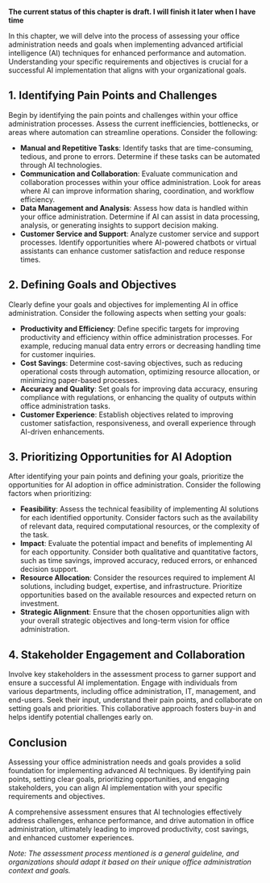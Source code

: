 **The current status of this chapter is draft. I will finish it later when I have time**

In this chapter, we will delve into the process of assessing your office administration needs and goals when implementing advanced artificial intelligence (AI) techniques for enhanced performance and automation. Understanding your specific requirements and objectives is crucial for a successful AI implementation that aligns with your organizational goals.

**1. Identifying Pain Points and Challenges**
---------------------------------------------

Begin by identifying the pain points and challenges within your office administration processes. Assess the current inefficiencies, bottlenecks, or areas where automation can streamline operations. Consider the following:

* **Manual and Repetitive Tasks**: Identify tasks that are time-consuming, tedious, and prone to errors. Determine if these tasks can be automated through AI technologies.
* **Communication and Collaboration**: Evaluate communication and collaboration processes within your office administration. Look for areas where AI can improve information sharing, coordination, and workflow efficiency.
* **Data Management and Analysis**: Assess how data is handled within your office administration. Determine if AI can assist in data processing, analysis, or generating insights to support decision making.
* **Customer Service and Support**: Analyze customer service and support processes. Identify opportunities where AI-powered chatbots or virtual assistants can enhance customer satisfaction and reduce response times.

**2. Defining Goals and Objectives**
------------------------------------

Clearly define your goals and objectives for implementing AI in office administration. Consider the following aspects when setting your goals:

* **Productivity and Efficiency**: Define specific targets for improving productivity and efficiency within office administration processes. For example, reducing manual data entry errors or decreasing handling time for customer inquiries.
* **Cost Savings**: Determine cost-saving objectives, such as reducing operational costs through automation, optimizing resource allocation, or minimizing paper-based processes.
* **Accuracy and Quality**: Set goals for improving data accuracy, ensuring compliance with regulations, or enhancing the quality of outputs within office administration tasks.
* **Customer Experience**: Establish objectives related to improving customer satisfaction, responsiveness, and overall experience through AI-driven enhancements.

**3. Prioritizing Opportunities for AI Adoption**
-------------------------------------------------

After identifying your pain points and defining your goals, prioritize the opportunities for AI adoption in office administration. Consider the following factors when prioritizing:

* **Feasibility**: Assess the technical feasibility of implementing AI solutions for each identified opportunity. Consider factors such as the availability of relevant data, required computational resources, or the complexity of the task.
* **Impact**: Evaluate the potential impact and benefits of implementing AI for each opportunity. Consider both qualitative and quantitative factors, such as time savings, improved accuracy, reduced errors, or enhanced decision support.
* **Resource Allocation**: Consider the resources required to implement AI solutions, including budget, expertise, and infrastructure. Prioritize opportunities based on the available resources and expected return on investment.
* **Strategic Alignment**: Ensure that the chosen opportunities align with your overall strategic objectives and long-term vision for office administration.

**4. Stakeholder Engagement and Collaboration**
-----------------------------------------------

Involve key stakeholders in the assessment process to garner support and ensure a successful AI implementation. Engage with individuals from various departments, including office administration, IT, management, and end-users. Seek their input, understand their pain points, and collaborate on setting goals and priorities. This collaborative approach fosters buy-in and helps identify potential challenges early on.

**Conclusion**
--------------

Assessing your office administration needs and goals provides a solid foundation for implementing advanced AI techniques. By identifying pain points, setting clear goals, prioritizing opportunities, and engaging stakeholders, you can align AI implementation with your specific requirements and objectives.

A comprehensive assessment ensures that AI technologies effectively address challenges, enhance performance, and drive automation in office administration, ultimately leading to improved productivity, cost savings, and enhanced customer experiences.

*Note: The assessment process mentioned is a general guideline, and organizations should adapt it based on their unique office administration context and goals.*
